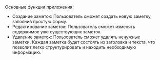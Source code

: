 
Основные функции приложения:
- Создание заметок: Пользователь сможет создать новую заметку, заполнив
простую форму.
- Редактирование заметок: Пользователь сможет изменять содержимое уже
существующих заметок.
- Удаление заметок: Пользователь сможет удалять ненужные заметки.
Каждая заметка будет состоять из заголовка и текста, что позволит легко
структурировать и находить необходимую информацию.


